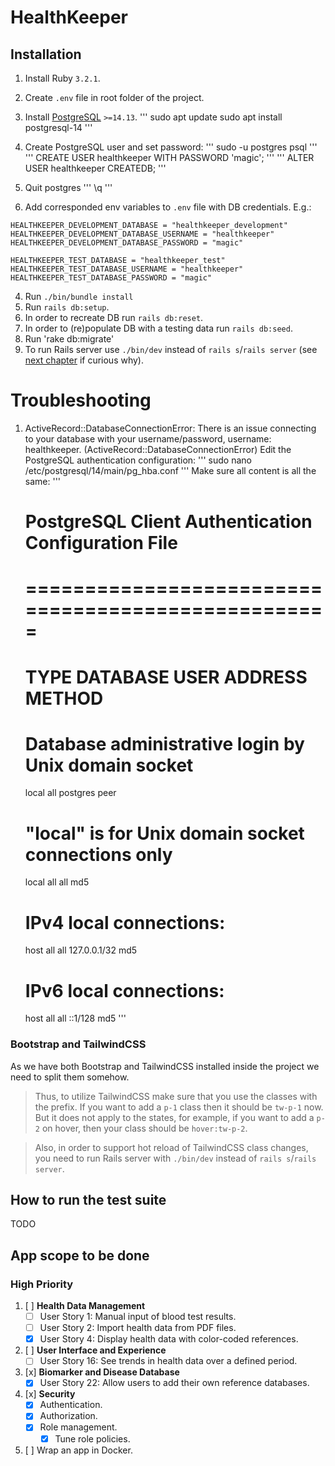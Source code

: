 # HealthKeeper

## Installation

1. Install Ruby `3.2.1`.
2. Create `.env` file in root folder of the project.
3. Install [PostgreSQL](https://www.postgresql.org/download/) `>=14.13`.
   '''
   sudo apt update
   sudo apt install postgresql-14
   '''
4. Create PostgreSQL user and set password:
   '''
   sudo -u postgres psql
   '''
   '''
   CREATE USER healthkeeper WITH PASSWORD 'magic';
   '''
   '''
   ALTER USER healthkeeper CREATEDB;
   '''
6. Quit postgres
   '''
   \q
   '''
   
7. Add corresponded env variables to `.env` file with DB credentials. E.g.:
```
HEALTHKEEPER_DEVELOPMENT_DATABASE = "healthkeeper_development"
HEALTHKEEPER_DEVELOPMENT_DATABASE_USERNAME = "healthkeeper"
HEALTHKEEPER_DEVELOPMENT_DATABASE_PASSWORD = "magic"

HEALTHKEEPER_TEST_DATABASE = "healthkeeper_test"
HEALTHKEEPER_TEST_DATABASE_USERNAME = "healthkeeper"
HEALTHKEEPER_TEST_DATABASE_PASSWORD = "magic"
```
4. Run `./bin/bundle install`
6. Run `rails db:setup`.
7. In order to recreate DB run `rails db:reset`.
8. In order to (re)populate DB with a testing data run `rails db:seed`.
9. Run 'rake db:migrate'
10. To run Rails server use `./bin/dev` instead of `rails s`/`rails server` (see [next chapter](#bootstrap-and-tailwindCSS) if curious why).

# Troubleshooting
1. ActiveRecord::DatabaseConnectionError: There is an issue connecting to your database with your username/password, username: healthkeeper. (ActiveRecord::DatabaseConnectionError)
   Edit the PostgreSQL authentication configuration:
   '''
   sudo nano /etc/postgresql/14/main/pg_hba.conf
   '''
   Make sure all content is all the same:
   '''
   # PostgreSQL Client Authentication Configuration File
   # ===================================================
   
   # TYPE  DATABASE        USER            ADDRESS                 METHOD
   
   # Database administrative login by Unix domain socket
   local   all             postgres                                peer
   
   # "local" is for Unix domain socket connections only
   local   all             all                                     md5
   
   # IPv4 local connections:
   host    all             all             127.0.0.1/32            md5
   
   # IPv6 local connections:
   host    all             all             ::1/128                 md5
   '''
### Bootstrap and TailwindCSS
As we have both Bootstrap and TailwindCSS installed inside the project we need to split them somehow.
> Thus, to utilize TailwindCSS make sure that you use the classes with the prefix.
If you want to add a `p-1` class then it should be `tw-p-1` now.
But it does not apply to the states, for example, if you want to add a `p-2` on hover, then your class should be `hover:tw-p-2`.

> Also, in order to support hot reload of TailwindCSS class changes, you need to run Rails server with `./bin/dev` instead of `rails s`/`rails server`.

## How to run the test suite

TODO

## App scope to be done

### **High Priority**

1. [ ] **Health Data Management**
   - [ ] User Story 1: Manual input of blood test results.
   - [ ] User Story 2: Import health data from PDF files.
   - [x] User Story 4: Display health data with color-coded references.
2. [ ] **User Interface and Experience**
   - [ ] User Story 16: See trends in health data over a defined period.
3. [x] **Biomarker and Disease Database**
   - [x] User Story 22: Allow users to add their own reference databases.
4. [x] **Security**
   - [x] Authentication.
   - [x] Authorization.
   - [x] Role management.
      - [x] Tune role policies.
5. [ ] Wrap an app in Docker.
